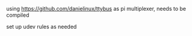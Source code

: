 using https://github.com/danielinux/ttybus as pi multiplexer, needs to be compiled

set up udev rules as needed